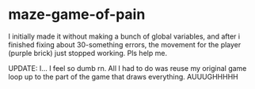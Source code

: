 # maze-game-of-pain

I initially made it without making a bunch of global variables, and after i finished fixing about 30-something errors, the movement for the player (purple brick) just stopped working. Pls help me.

UPDATE: I... I feel so dumb rn. All I had to do was reuse my original game loop up to the part of the game that draws everything. AUUUGHHHHH
